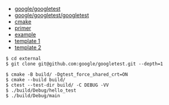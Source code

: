 - [google/googletest](https://github.com/google/googletest)
- [google/googletest/googletest](https://github.com/google/googletest/tree/main/googletest)
- [cmake](https://google.github.io/googletest/quickstart-cmake.html)
- [primer](https://google.github.io/googletest/primer.html)
- [example](https://google.github.io/googletest/)
- [template 1](https://raymii.org/s/tutorials/Cpp_project_setup_with_cmake_and_unit_tests.html)
- [template 2](https://github.com/kaizouman/gtest-cmake-example)

```
$ cd external
$ git clone git@github.com:google/googletest.git --depth=1 

$ cmake -B build/ -Dgtest_force_shared_crt=ON
$ cmake --build build/
$ ctest --test-dir build/ -C DEBUG -VV
$ ./build/Debug/hello_test
$ ./build/Debug/main
```
